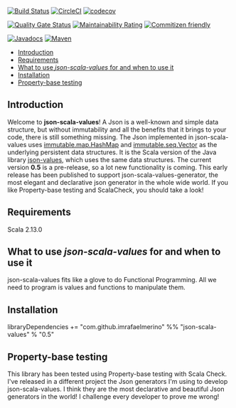 [![Build Status](https://travis-ci.org/imrafaelmerino/json-scala-values.svg?branch=master)](https://travis-ci.org/imrafaelmerino/json-scala-values)
[![CircleCI](https://circleci.com/gh/imrafaelmerino/json-scala-values/tree/master.svg)](https://circleci.com/gh/imrafaelmerino/json-scala-values/tree/master)
[![codecov](https://codecov.io/gh/imrafaelmerino/json-scala-values/branch/master/graph/badge.svg)](https://codecov.io/gh/imrafaelmerino/json-scala-values)

[![Quality Gate Status](https://sonarcloud.io/api/project_badges/measure?project=imrafaelmerino_json-scala-values&metric=alert_status)](https://sonarcloud.io/dashboard?id=imrafaelmerino_json-scala-values)
[![Maintainability Rating](https://sonarcloud.io/api/project_badges/measure?project=imrafaelmerino_json-scala-values&metric=sqale_rating)](https://sonarcloud.io/dashboard?id=imrafaelmerino_json-scala-values)
[![Commitizen friendly](https://img.shields.io/badge/commitizen-friendly-brightgreen.svg)](http://commitizen.github.io/cz-cli/)

[![Javadocs](https://www.javadoc.io/badge/com.github.imrafaelmerino/json-scala-values_2.13.svg)](https://www.javadoc.io/doc/com.github.imrafaelmerino/json-scala-values_2.13)
[![Maven](https://img.shields.io/maven-central/v/com.github.imrafaelmerino/json-scala-values_2.13/0.5)](https://search.maven.org/artifact/com.github.imrafaelmerino/json-scala-values_2.13/0.5/jar)

- [Introduction](#introduction)
- [Requirements](#requirements)
- [What to use _json-scala-values_ for and when to use it](#whatfor)
- [Installation](#installation)
- [Property-base testing](#pbt)

## <a name="introduction"><a/> Introduction
Welcome to **json-scala-values**! A Json is a well-known and simple data structure, but without immutability and all the benefits that it brings to your code, there is still something missing. 
The Json implemented in json-scala-values uses [immutable.map.HashMap](https://www.scala-lang.org/api/2.13.1/scala/collection/immutable/HashMap.html) and 
[immutable.seq.Vector](https://www.scala-lang.org/api/2.13.1/scala/collection/immutable/Vector.html) as the underlying persistent data structures. It is the Scala version of the Java 
library [json-values](https://github.com/imrafaelmerino/json-values), which uses the same data structures. The current version **0.5** is a pre-release, so a lot new functionality
is coming. This early release has been published to support json-scala-values-generator, the most elegant and declarative
json generator in the whole wide world. If you like Property-base testing and ScalaCheck, you should take
a look!

## <a name="requirements"><a/> Requirements
Scala 2.13.0

## <a name="whatfor"><a/> What to use _json-scala-values_ for and when to use it
json-scala-values fits like a glove to do Functional Programming. All we need to program is values and functions to manipulate them.

## <a name="installation"><a/> Installation
libraryDependencies += "com.github.imrafaelmerino" %% "json-scala-values" % "0.5"

## <a name="pbt"><a/> Property-base testing
This library has been tested using Property-base testing with Scala Check. I've released in a different 
project the Json generators I'm using to develop json-scala-values. I think they are the most declarative 
and beautiful Json generators in the world! I challenge every developer to prove me wrong!


